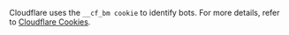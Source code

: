 Cloudflare uses the `__cf_bm cookie` to identify bots. For more details, refer to [Cloudflare Cookies](https://developers.cloudflare.com/fundamentals/get-started/cloudflare-cookies).
